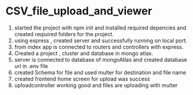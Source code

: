 # CSV_file_upload_and_viewer

1) started the project with npm init and installed required depencies and created reqiuired folders for the project.
2) using express , created server and successfully running on local port.
3) from index app is connected to routers and controllers with express.
4) Created a project , cluster and database in mongo atlas.
5) server is connected to database of mongoAtlas and created database url in .env file
6) created Schema for file and used multer for destination and file name
7) created frontend home screen for upload was success
8) uploadcontroller working good and files are uploading with multer

